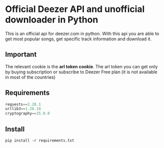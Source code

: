 # Official Deezer API and unofficial downloader in Python

This is an official api for deezer.com in python. With this api you are able to get most popular songs, get specific track information and download it. 

## Important

The relevant cookie is the **arl token cookie**. The arl token you can get only by buying subscription or subscribe to Deezer Free plan (it is not available in most of the countries)

## Requirements

``` python 3.7+
requests==2.28.1
urllib3==1.26.18
cryptography==35.0.0
``` 

## Install

``` pip install -r requirements.txt ```









